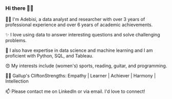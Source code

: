 ### Hi there 👋🏾

👧🏾 I'm Adebisi, a data analyst and researcher with over 3 years of professional experience and over 6 years of academic achievements.

✨ I love using data to answer interesting questions and solve challenging problems.

📝 I also have expertise in data science and machine learning and I am proficient with Python, SQL, and Tableau.

😍 My interests include (women's) sports, reading, guitar, and programming.

💪🏾 Gallup's CliftonStrengths: Empathy | Learner | Achiever | Harmony | Intellection

📫 Please contact me on LinkedIn or via email. I'd love to connect!
<!--
**Ajoksy96/Ajoksy96** is a ✨ _special_ ✨ repository because its `README.md` (this file) appears on your GitHub profile.

Here are some ideas to get you started:

- 🔭 I’m currently working on ...
- 🌱 I’m currently learning ...
- 👯 I’m looking to collaborate on ...
- 🤔 I’m looking for help with ...
- 💬 Ask me about ...
- 📫 How to reach me: ...
- 😄 Pronouns: ...
- ⚡ Fun fact: ...
-->
